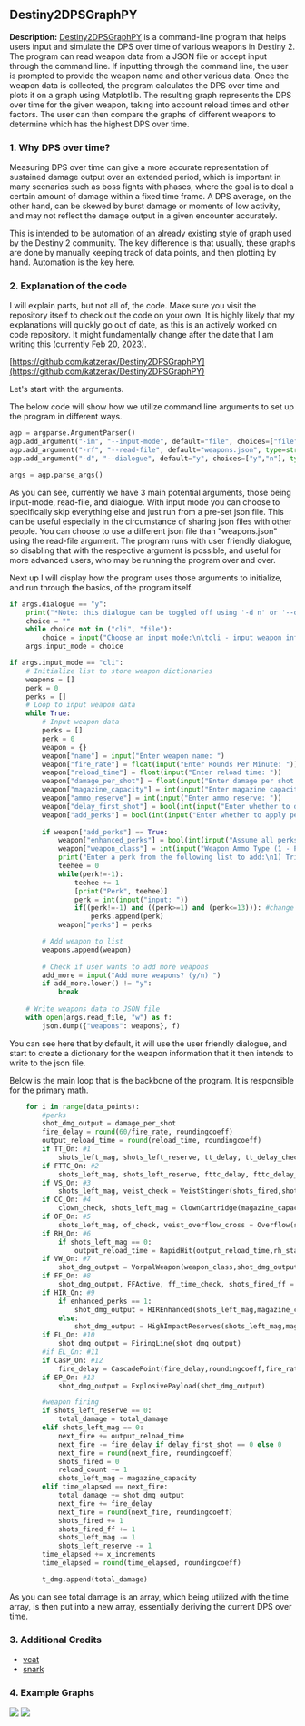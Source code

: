 ## Destiny2DPSGraphPY

**Description:** [Destiny2DPSGraphPY](https://github.com/katzerax/Destiny2DPSGraphPY) is a command-line program that helps users input and simulate the DPS over time of various weapons in Destiny 2. The program can read weapon data from a JSON file or accept input through the command line. If inputting through the command line, the user is prompted to provide the weapon name and other various data. Once the weapon data is collected, the program calculates the DPS over time and plots it on a graph using Matplotlib. The resulting graph represents the DPS over time for the given weapon, taking into account reload times and other factors. The user can then compare the graphs of different weapons to determine which has the highest DPS over time.

### 1. Why DPS over time?

Measuring DPS over time can give a more accurate representation of sustained damage output over an extended period, which is important in many scenarios such as boss fights with phases, where the goal is to deal a certain amount of damage within a fixed time frame. A DPS average, on the other hand, can be skewed by burst damage or moments of low activity, and may not reflect the damage output in a given encounter accurately.

This is intended to be automation of an already existing style of graph used by the Destiny 2 community. The key difference is that usually, these graphs are done by manually keeping track of data points, and then plotting by hand. Automation is the key here.

### 2. Explanation of the code

I will explain parts, but not all of, the code. Make sure you visit the repository itself to check out the code on your own. It is highly likely that my explanations will quickly go out of date, as this is an actively worked on code repository. It might fundamentally change after the date that I am writing this (currently Feb 20, 2023).

[https://github.com/katzerax/Destiny2DPSGraphPY](https://github.com/katzerax/Destiny2DPSGraphPY)

Let's start with the arguments. 

The below code will show how we utilize command line arguments to set up the program in different ways.
```python
agp = argparse.ArgumentParser()
agp.add_argument("-im", "--input-mode", default="file", choices=["file", "cli"], type=str, help="mode for inputting data. options: 'file' or 'cli'. default: 'file'")
agp.add_argument("-rf", "--read-file", default="weapons.json", type=str, help="file of weapon information to read. default: weapons.json")
agp.add_argument("-d", "--dialogue", default="y", choices=["y","n"], type=str, help="beginner friendly dialogue to choose between input modes. options: 'y' or 'n'. default: 'y'")

args = agp.parse_args()
```
As you can see, currently we have 3 main potential arguments, those being input-mode, read-file, and dialogue. With input mode you can choose to specifically skip everything else and just run from a pre-set json file. This can be useful especially in the circumstance of sharing json files with other people. You can choose to use a different json file than "weapons.json" using the read-file argument. The program runs with user friendly dialogue, so disabling that with the respective argument is possible, and useful for more advanced users, who may be running the program over and over.

Next up I will display how the program uses those arguments to initialize, and run through the basics, of the program itself.
```python
if args.dialogue == "y":
    print("*Note: this dialogue can be toggled off using '-d n' or '--dialogue n' from the command line")
    choice = ""
    while choice not in ("cli", "file"):
        choice = input("Choose an input mode:\n\tcli - input weapon information via command line\n\tfile - input weapon information via the 'weapons.json' file\n")
    args.input_mode = choice

if args.input_mode == "cli":
    # Initialize list to store weapon dictionaries
    weapons = []
    perk = 0
    perks = []
    # Loop to input weapon data
    while True:
        # Input weapon data
        perks = []
        perk = 0
        weapon = {}
        weapon["name"] = input("Enter weapon name: ")
        weapon["fire_rate"] = float(input("Enter Rounds Per Minute: "))
        weapon["reload_time"] = float(input("Enter reload time: "))
        weapon["damage_per_shot"] = float(input("Enter damage per shot: "))
        weapon["magazine_capacity"] = int(input("Enter magazine capacity: "))
        weapon["ammo_reserve"] = int(input("Enter ammo reserve: "))
        weapon["delay_first_shot"] = bool(int(input("Enter whether to delay the first shot (1 - true, 0 - false): ")))
        weapon["add_perks"] = bool(int(input("Enter whether to apply perks (1 - true, 0 - false): ")))
        
        if weapon["add_perks"] == True:
            weapon["enhanced_perks"] = bool(int(input("Assume all perks are enhanced? (1 - true, 0 - false): ")))
            weapon["weapon_class"] = int(input("Weapon Ammo Type (1 - Primary, 2 - Special, 3 - Heavy): "))
            print("Enter a perk from the following list to add:\n1) Triple Tap\n2) Fourth Time's\n3) Veist Stinger\n4) Clown Cartidge\n5) Overflow\n6) Rapid Hit\n7) Vorpal Weapon\n8) Focused Fury\n9) High Impact Reserves\n10) Firing Line\n11) Explosive Light\n12) Cascade Point\n13) Explosive Payload\nEnter -1 to Stop\n")
            teehee = 0
            while(perk!=-1):
                teehee += 1
                [print("Perk", teehee)]
                perk = int(input("input: "))
                if((perk!=-1) and ((perk>=1) and (perk<=13))): #change upper bound with new perks
                    perks.append(perk)
            weapon["perks"] = perks

        # Add weapon to list
        weapons.append(weapon)
        
        # Check if user wants to add more weapons
        add_more = input("Add more weapons? (y/n) ")
        if add_more.lower() != "y":
            break
    
    # Write weapons data to JSON file
    with open(args.read_file, "w") as f:
        json.dump({"weapons": weapons}, f)
```
You can see here that by default, it will use the user friendly dialogue, and start to create a dictionary for the weapon information that it then intends to write to the json file.

Below is the main loop that is the backbone of the program. It is responsible for the primary math.
```python
    for i in range(data_points):
        #perks
        shot_dmg_output = damage_per_shot
        fire_delay = round(60/fire_rate, roundingcoeff)
        output_reload_time = round(reload_time, roundingcoeff)
        if TT_On: #1
            shots_left_mag, shots_left_reserve, tt_delay, tt_delay_check = TripleTap(shots_fired,shots_left_mag,shots_left_reserve,tt_delay,tt_delay_check)
        if FTTC_On: #2
            shots_left_mag, shots_left_reserve, fttc_delay, fttc_delay_check = FTTC(shots_fired,shots_left_mag,shots_left_reserve,fttc_delay,fttc_delay_check)
        if VS_On: #3
            shots_left_mag, veist_check = VeistStinger(shots_fired,shots_left_mag,magazine_capacity,veist_overflow_cross,veist_check)
        if CC_On: #4
            clown_check, shots_left_mag = ClownCartridge(magazine_capacity, shots_left_mag, clown_check, reload_count)
        if OF_On: #5
            shots_left_mag, of_check, veist_overflow_cross = Overflow(shots_left_mag,of_check,delay_first_shot,veist_overflow_cross,magazine_capacity)
        if RH_On: #6
            if shots_left_mag == 0:
                output_reload_time = RapidHit(output_reload_time,rh_stacks,shots_fired,roundingcoeff)
        if VW_On: #7
            shot_dmg_output = VorpalWeapon(weapon_class,shot_dmg_output)
        if FF_On: #8
            shot_dmg_output, FFActive, ff_time_check, shots_fired_ff = FocusedFury(FFActive,shots_fired_ff,magazine_capacity,time_elapsed,shot_dmg_output,ff_time_check)
        if HIR_On: #9
            if enhanced_perks == 1:
                shot_dmg_output = HIREnhanced(shots_left_mag,magazine_capacity,shot_dmg_output)
            else:
                shot_dmg_output = HighImpactReserves(shots_left_mag,magazine_capacity,shot_dmg_output)
        if FL_On: #10
            shot_dmg_output = FiringLine(shot_dmg_output)
        #if EL_On: #11
        if CasP_On: #12
            fire_delay = CascadePoint(fire_delay,roundingcoeff,fire_rate,cascade_fr)
        if EP_On: #13
            shot_dmg_output = ExplosivePayload(shot_dmg_output)

        #weapon firing
        if shots_left_reserve == 0:
            total_damage = total_damage
        elif shots_left_mag == 0:
            next_fire += output_reload_time
            next_fire -= fire_delay if delay_first_shot == 0 else 0
            next_fire = round(next_fire, roundingcoeff)
            shots_fired = 0 
            reload_count += 1 
            shots_left_mag = magazine_capacity
        elif time_elapsed == next_fire: 
            total_damage += shot_dmg_output
            next_fire += fire_delay
            next_fire = round(next_fire, roundingcoeff) 
            shots_fired += 1
            shots_fired_ff += 1 
            shots_left_mag -= 1
            shots_left_reserve -= 1
        time_elapsed += x_increments
        time_elapsed = round(time_elapsed, roundingcoeff)

        t_dmg.append(total_damage)
```
As you can see total damage is an array, which being utilized with the time array, is then put into a new array, essentially deriving the current DPS over time.

### 3. Additional Credits
- [vcat](https://github.com/vixicat)
- [snark](https://github.com/rare-snark)
### 4. Example Graphs
<img src="images/d2dpsgraphs1.png?raw=true"/>
<img src="images/d2dpsgraphs2.png?raw=true"/>
